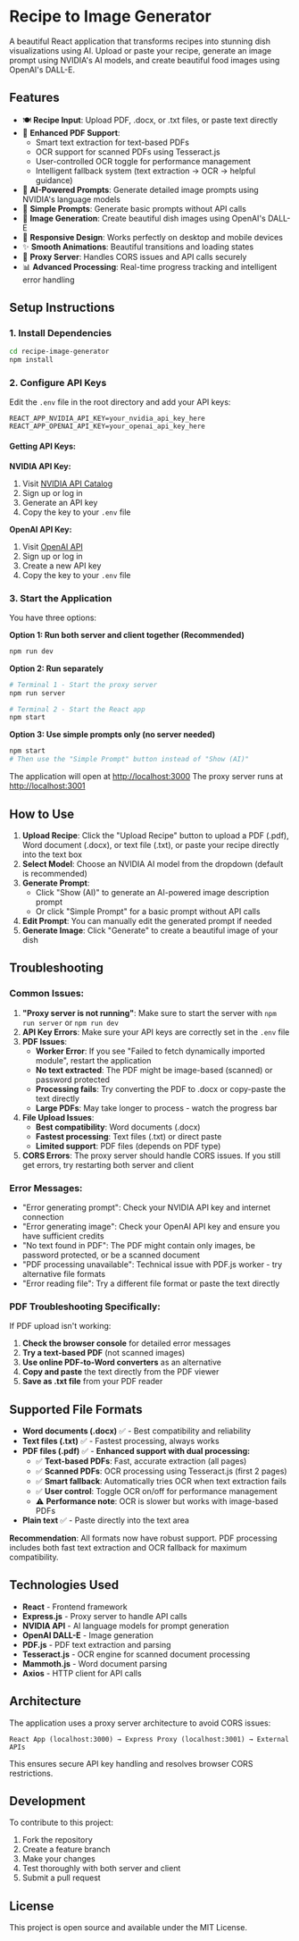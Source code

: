 # Recipe to Image Generator

A beautiful React application that transforms recipes into stunning dish visualizations using AI. Upload or paste your recipe, generate an image prompt using NVIDIA's AI models, and create beautiful food images using OpenAI's DALL-E.

## Features

- 🍽️ **Recipe Input**: Upload PDF, .docx, or .txt files, or paste text directly
- 📄 **Enhanced PDF Support**: 
  - Smart text extraction for text-based PDFs
  - OCR support for scanned PDFs using Tesseract.js
  - User-controlled OCR toggle for performance management
  - Intelligent fallback system (text extraction → OCR → helpful guidance)
- 🤖 **AI-Powered Prompts**: Generate detailed image prompts using NVIDIA's language models
- 🎯 **Simple Prompts**: Generate basic prompts without API calls
- 🎨 **Image Generation**: Create beautiful dish images using OpenAI's DALL-E
- 📱 **Responsive Design**: Works perfectly on desktop and mobile devices
- ✨ **Smooth Animations**: Beautiful transitions and loading states
- 🔧 **Proxy Server**: Handles CORS issues and API calls securely
- 📊 **Advanced Processing**: Real-time progress tracking and intelligent error handling

## Setup Instructions

### 1. Install Dependencies

```bash
cd recipe-image-generator
npm install
```

### 2. Configure API Keys

Edit the `.env` file in the root directory and add your API keys:

```env
REACT_APP_NVIDIA_API_KEY=your_nvidia_api_key_here
REACT_APP_OPENAI_API_KEY=your_openai_api_key_here
```

#### Getting API Keys:

**NVIDIA API Key:**
1. Visit [NVIDIA API Catalog](https://integrate.api.nvidia.com)
2. Sign up or log in
3. Generate an API key
4. Copy the key to your `.env` file

**OpenAI API Key:**
1. Visit [OpenAI API](https://platform.openai.com/api-keys)
2. Sign up or log in
3. Create a new API key
4. Copy the key to your `.env` file

### 3. Start the Application

You have three options:

**Option 1: Run both server and client together (Recommended)**
```bash
npm run dev
```

**Option 2: Run separately**
```bash
# Terminal 1 - Start the proxy server
npm run server

# Terminal 2 - Start the React app
npm start
```

**Option 3: Use simple prompts only (no server needed)**
```bash
npm start
# Then use the "Simple Prompt" button instead of "Show (AI)"
```

The application will open at [http://localhost:3000](http://localhost:3000)
The proxy server runs at [http://localhost:3001](http://localhost:3001)

## How to Use

1. **Upload Recipe**: Click the "Upload Recipe" button to upload a PDF (.pdf), Word document (.docx), or text file (.txt), or paste your recipe directly into the text box
2. **Select Model**: Choose an NVIDIA AI model from the dropdown (default is recommended)
3. **Generate Prompt**: 
   - Click "Show (AI)" to generate an AI-powered image description prompt
   - Or click "Simple Prompt" for a basic prompt without API calls
4. **Edit Prompt**: You can manually edit the generated prompt if needed
5. **Generate Image**: Click "Generate" to create a beautiful image of your dish

## Troubleshooting

### Common Issues:

1. **"Proxy server is not running"**: Make sure to start the server with `npm run server` or `npm run dev`
2. **API Key Errors**: Make sure your API keys are correctly set in the `.env` file
3. **PDF Issues**: 
   - **Worker Error**: If you see "Failed to fetch dynamically imported module", restart the application
   - **No text extracted**: The PDF might be image-based (scanned) or password protected
   - **Processing fails**: Try converting the PDF to .docx or copy-paste the text directly
   - **Large PDFs**: May take longer to process - watch the progress bar
4. **File Upload Issues**: 
   - **Best compatibility**: Word documents (.docx)
   - **Fastest processing**: Text files (.txt) or direct paste
   - **Limited support**: PDF files (depends on PDF type)
5. **CORS Errors**: The proxy server should handle CORS issues. If you still get errors, try restarting both server and client

### Error Messages:

- "Error generating prompt": Check your NVIDIA API key and internet connection
- "Error generating image": Check your OpenAI API key and ensure you have sufficient credits
- "No text found in PDF": The PDF might contain only images, be password protected, or be a scanned document
- "PDF processing unavailable": Technical issue with PDF.js worker - try alternative file formats
- "Error reading file": Try a different file format or paste the text directly

### PDF Troubleshooting Specifically:

If PDF upload isn't working:
1. **Check the browser console** for detailed error messages
2. **Try a text-based PDF** (not scanned images)
3. **Use online PDF-to-Word converters** as an alternative
4. **Copy and paste** the text directly from the PDF viewer
5. **Save as .txt file** from your PDF reader

## Supported File Formats

- **Word documents (.docx)** ✅ - Best compatibility and reliability
- **Text files (.txt)** ✅ - Fastest processing, always works
- **PDF files (.pdf)** ✅ - **Enhanced support with dual processing:**
  - ✅ **Text-based PDFs**: Fast, accurate extraction (all pages)
  - ✅ **Scanned PDFs**: OCR processing using Tesseract.js (first 2 pages)
  - ✅ **Smart fallback**: Automatically tries OCR when text extraction fails
  - ✅ **User control**: Toggle OCR on/off for performance management
  - ⚠️ **Performance note**: OCR is slower but works with image-based PDFs
- **Plain text** ✅ - Paste directly into the text area

**Recommendation**: All formats now have robust support. PDF processing includes both fast text extraction and OCR fallback for maximum compatibility.

## Technologies Used

- **React** - Frontend framework
- **Express.js** - Proxy server to handle API calls
- **NVIDIA API** - AI language models for prompt generation
- **OpenAI DALL-E** - Image generation
- **PDF.js** - PDF text extraction and parsing
- **Tesseract.js** - OCR engine for scanned document processing
- **Mammoth.js** - Word document parsing
- **Axios** - HTTP client for API calls

## Architecture

The application uses a proxy server architecture to avoid CORS issues:

```
React App (localhost:3000) → Express Proxy (localhost:3001) → External APIs
```

This ensures secure API key handling and resolves browser CORS restrictions.

## Development

To contribute to this project:

1. Fork the repository
2. Create a feature branch
3. Make your changes
4. Test thoroughly with both server and client
5. Submit a pull request

## License

This project is open source and available under the MIT License.
